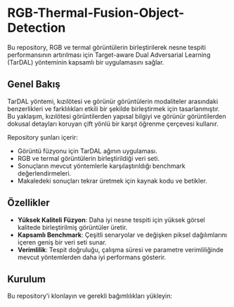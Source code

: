 # RGB-Thermal-Fusion-Object-Detection
Bu repository, RGB ve termal görüntülerin birleştirilerek nesne tespiti performansının artırılması için Target-aware Dual Adversarial Learning (TarDAL) yönteminin kapsamlı bir uygulamasını sağlar.

## Genel Bakış
TarDAL yöntemi, kızılötesi ve görünür görüntülerin modaliteler arasındaki benzerlikleri ve farklılıkları etkili bir şekilde birleştirmek için tasarlanmıştır. Bu yaklaşım, kızılötesi görüntilerden yapısal bilgiyi ve görünür görüntilerden dokusal detayları koruyan çift yönlü bir karşıt öğrenme çerçevesi kullanır.

Repository şunları içerir:
- Görüntü füzyonu için TarDAL ağının uygulaması.
- RGB ve termal görüntülerin birleştirildiği veri seti.
- Sonuçların mevcut yöntemlerle karşılaştırıldığı benchmark değerlendirmeleri.
- Makaledeki sonuçları tekrar üretmek için kaynak kodu ve betikler.

## Özellikler
- **Yüksek Kaliteli Füzyon**: Daha iyi nesne tespiti için yüksek görsel kalitede birleştirilmiş görüntüler üretir.
- **Kapsamlı Benchmark**: Çeşitli senaryolar ve değişken piksel dağılımlarını içeren geniş bir veri seti sunar.
- **Verimlilik**: Tespit doğruluğu, çalışma süresi ve parametre verimliliğinde mevcut yöntemlerden daha iyi performans gösterir.

## Kurulum
Bu repository'i klonlayın ve gerekli bağımlılıkları yükleyin:
